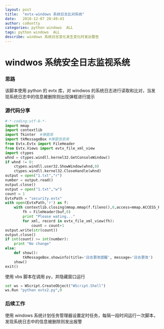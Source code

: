 ```yaml
---
layout: post
title:  "evtx-windows 系统日志比对系统"
date:   2018-12-07 20:49:43 
author: co0ontty
categories: python windows  ALL 
tags: python windows  ALL
describe: windows 系统日志变化发生变化时发出警告
---
```


# windwos 系统安全日志监视系统
### 思路
该脚本使用 python 的 evtx 库，对 windwos 的系统日志进行读取和比对，当发现系统日志中的信息被删除则出现弹框进行提示
### 源代码分享
```py
#-*-coding:utf-8-*-
import mmap
import contextlib
import Tkinter  #弹窗库
import tkMessageBox #弹窗信息库
from Evtx.Evtx import FileHeader
from Evtx.Views import evtx_file_xml_view
import ctypes 
whnd = ctypes.windll.kernel32.GetConsoleWindow()
if whnd != 0:
	ctypes.windll.user32.ShowWindow(whnd,0)
	ctypes.windll.kernel32.CloseHandle(whnd)
output = open("1.txt","r")
number = output.read()
output.close()
output = open("1.txt","w")
count = 1
EvtxPath = "security.evtx" 
with open(EvtxPath,'r') as f:
    with contextlib.closing(mmap.mmap(f.fileno(),0,access=mmap.ACCESS_READ)) as buf:
        fh = FileHeader(buf,0)
        print "Please wating..."
        for xml, record in evtx_file_xml_view(fh):
            count = count+1 
output.write(str(count))
output.close()
if int(count) >= int(number):
    print "No change"
else:
    def show():
        tkMessageBox.showinfo(title='日志更改提醒', message='日志更改')
    show()
exit()
```
使用 vbs 脚本在调用 py，并隐藏窗口运行  
```py
set ws = WScript.CreateObject("WScript.Shell")
ws.Run "python evtx2.py",0
```
### 后续工作
使用 windows 系统计划任务管理器设置定时任务，每隔一段时间运行一次脚本，发现系统日志中的信息被删除则发出报警